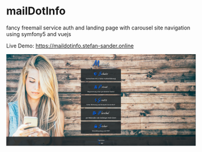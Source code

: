 # mailDotInfo
fancy freemail service auth and landing page with carousel site navigation using symfony5 and vuejs

Live Demo: <a href="https://maildotinfo.stefan-sander.online" target="_blank">https://maildotinfo.stefan-sander.online</a>

![alt text](https://github.com/snoke/mailDotInfo/blob/master/maildotinfo.png?raw=true)

